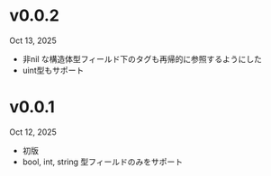 v0.0.2
======
Oct 13, 2025

- 非nil な構造体型フィールド下のタグも再帰的に参照するようにした
- uint型もサポート

v0.0.1
======
Oct 12, 2025

- 初版
- bool, int, string 型フィールドのみをサポート
